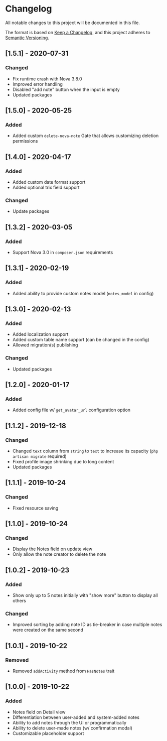 # Changelog

All notable changes to this project will be documented in this file.

The format is based on [Keep a Changelog](https://keepachangelog.com/en/1.0.0/),
and this project adheres to [Semantic Versioning](https://semver.org/spec/v2.0.0.html).

## [1.5.1] - 2020-07-31

### Changed

- Fix runtime crash with Nova 3.8.0
- Improved error handling
- Disabled "add note" button when the input is empty
- Updated packages

## [1.5.0] - 2020-05-25

### Added

- Added custom `delete-nova-note` Gate that allows customizing deletion permissions

## [1.4.0] - 2020-04-17

### Added

- Added custom date format support
- Added optional trix field support

### Changed

- Update packages

## [1.3.2] - 2020-03-05

### Added

- Support Nova 3.0 in `composer.json` requirements

## [1.3.1] - 2020-02-19

### Added

- Added ability to provide custom notes model (`notes_model` in config)

## [1.3.0] - 2020-02-13

### Added

- Added localization support
- Added custom table name support (can be changed in the config)
- Allowed migration(s) publishing

### Changed

- Updated packages

## [1.2.0] - 2020-01-17

### Added

- Added config file w/ `get_avatar_url` configuration option

## [1.1.2] - 2019-12-18

### Changed

- Changed `text` column from `string` to `text` to increase its capacity (`php artisan migrate` required)
- Fixed profile image shrinking due to long content
- Updated packages

## [1.1.1] - 2019-10-24

### Changed

- Fixed resource saving

## [1.1.0] - 2019-10-24

### Changed

- Display the Notes field on update view
- Only allow the note creator to delete the note

## [1.0.2] - 2019-10-23

### Added

- Show only up to 5 notes initially with "show more" button to display all others

### Changed

- Improved sorting by adding note ID as tie-breaker in case multiple notes were created on the same second

## [1.0.1] - 2019-10-22

### Removed

- Removed `addActivity` method from `HasNotes` trait

## [1.0.0] - 2019-10-22

### Added

- Notes field on Detail view
- Differentiation between user-added and system-added notes
- Ability to add notes through the UI or programmatically
- Ability to delete user-made notes (w/ confirmation modal)
- Customizable placeholder support
